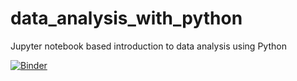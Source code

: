 # data_analysis_with_python
Jupyter notebook based introduction to data analysis using Python

[![Binder](https://mybinder.org/badge.svg)](https://mybinder.org/v2/gh/marcvdijk/data_analysis_with_python.git/master)